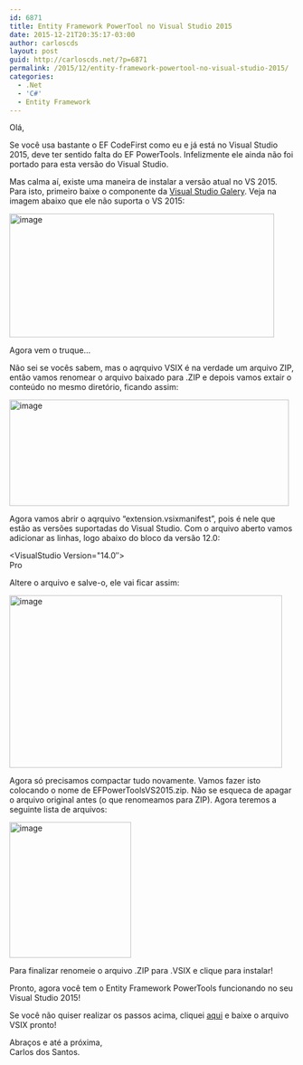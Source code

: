 ```yaml
---
id: 6871
title: Entity Framework PowerTool no Visual Studio 2015
date: 2015-12-21T20:35:17-03:00
author: carloscds
layout: post
guid: http://carloscds.net/?p=6871
permalink: /2015/12/entity-framework-powertool-no-visual-studio-2015/
categories:
  - .Net
  - 'C#'
  - Entity Framework
---
```

Olá,

Se você usa bastante o EF CodeFirst como eu e já está no Visual Studio 2015, deve ter sentido falta do EF PowerTools. Infelizmente ele ainda não foi portado para esta versão do Visual Studio.

Mas calma aí, existe uma maneira de instalar a versão atual no VS 2015. Para isto, primeiro baixe o componente da [Visual Studio Galery](https://visualstudiogallery.msdn.microsoft.com/72a60b14-1581-4b9b-89f2-846072eff19d/). Veja na imagem abaixo que ele não suporta o VS 2015:

[<img style="background-image: none; padding-top: 0px; padding-left: 0px; display: inline; padding-right: 0px; border-width: 0px;" title="image" src="http://carloscds.net/wp-content/uploads/2015/12/image_thumb.png" alt="image" width="468" height="219" border="0" />](http://carloscds.net/wp-content/uploads/2015/12/image.png)

Agora vem o truque…

Não sei se vocês sabem, mas o aqrquivo VSIX é na verdade um arquivo ZIP, então vamos renomear o arquivo baixado para .ZIP e depois vamos extair o conteúdo no mesmo diretório, ficando assim:

[<img style="background-image: none; padding-top: 0px; padding-left: 0px; display: inline; padding-right: 0px; border-width: 0px;" title="image" src="http://carloscds.net/wp-content/uploads/2015/12/image_thumb1.png" alt="image" width="494" height="188" border="0" />](http://carloscds.net/wp-content/uploads/2015/12/image1.png)

Agora vamos abrir o aqrquivo “extension.vsixmanifest”, pois é nele que estão as versões suportadas do Visual Studio. Com o arquivo aberto vamos adicionar as linhas, logo abaixo do bloco da versão 12.0:

<VisualStudio Version="14.0&#8243;>  
<Edition>Pro</Edition>  
</VisualStudio>

Altere o arquivo e salve-o, ele vai ficar assim:

[<img style="background-image: none; padding-top: 0px; padding-left: 0px; display: inline; padding-right: 0px; border-width: 0px;" title="image" src="http://carloscds.net/wp-content/uploads/2015/12/image_thumb2.png" alt="image" width="482" height="305" border="0" />](http://carloscds.net/wp-content/uploads/2015/12/image2.png)

Agora só precisamos compactar tudo novamente. Vamos fazer isto colocando o nome de EFPowerToolsVS2015.zip. Não se esqueca de apagar o arquivo original antes (o que renomeamos para ZIP). Agora teremos a seguinte lista de arquivos:

[<img style="background-image: none; padding-top: 0px; padding-left: 0px; margin: 0px; display: inline; padding-right: 0px; border-width: 0px;" title="image" src="http://carloscds.net/wp-content/uploads/2015/12/image_thumb3.png" alt="image" width="215" height="240" border="0" />](http://carloscds.net/wp-content/uploads/2015/12/image3.png)

Para finalizar renomeie o arquivo .ZIP para .VSIX e clique para instalar!

Pronto, agora você tem o Entity Framework PowerTools funcionando no seu Visual Studio 2015!

Se você não quiser realizar os passos acima, cliquei [aqui](https://github.com/carloscds/Palestras/blob/master/Tools/EFPowerToolsVS2015.zip) e baixe o arquivo VSIX pronto!

Abraços e até a próxima,  
Carlos dos Santos.